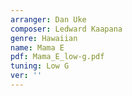```yaml
---
arranger: Dan Uke
composer: Ledward Kaapana
genre: Hawaiian
name: Mama E
pdf: Mama_E_low-g.pdf
tuning: Low G
ver: ''
---
```

